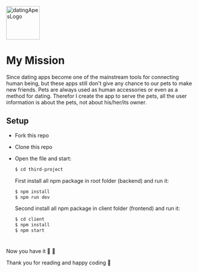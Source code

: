 <img src="https://user-images.githubusercontent.com/104759740/183436724-23c3129c-29c3-43c3-ac79-a02b0b320024.png" alt="datingApesLogo" height="90" />

# My Mission
Since dating apps become one of the mainstream tools for connecting human being, but these apps still don't give any chance to our pets to make new friends. Pets are always used as human accessories or even as a method for dating. Therefor I create the app to serve the pets, all the user information is about the pets, not about his/her/its owner.
## Setup

- Fork this repo
- Clone this repo
- Open the file and start:

  ```bash
  $ cd third-project
  ```
  First install all npm package in root folder (backend) and run it: 
  ```bash
  $ npm install
  $ npm run dev
  ```
    Second install all npm package in client folder (frontend) and run it:
  ```bash
  $ cd client
  $ npm install
  $ npm start
  ```
#
Now you have it 🎉 🦍 

Thank you for reading and happy coding 💚
